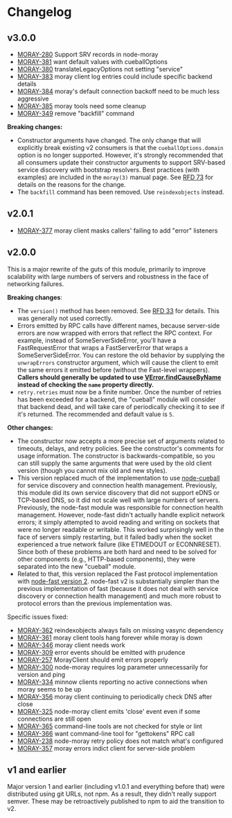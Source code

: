 # Changelog

## v3.0.0

* [MORAY-280](http://smartos.org/bugview/MORAY-280) Support SRV records in node-moray
* [MORAY-381](http://smartos.org/bugview/MORAY-381) want default values with cueballOptions
* [MORAY-380](http://smartos.org/bugview/MORAY-380) translateLegacyOptions not setting "service"
* [MORAY-383](http://smartos.org/bugview/MORAY-383) moray client log entries could include specific backend details
* [MORAY-384](http://smartos.org/bugview/MORAY-384) moray's default connection backoff need to be much less aggressive
* [MORAY-385](http://smartos.org/bugview/MORAY-385) moray tools need some cleanup
* [MORAY-349](http://smartos.org/bugview/MORAY-349) remove "backfill" command

**Breaking changes:**

* Constructor arguments have changed.  The only change that will explicitly
  break existing v2 consumers is that the `cueballOptions.domain` option is no
  longer supported.  However, it's strongly recommended that all consumers
  update their constructor arguments to support SRV-based service discovery with
  bootstrap resolvers.  Best practices (with examples) are included in the
  `moray(3)` manual page.  See [RFD
  73](https://github.com/joyent/rfd/tree/master/rfd/0073) for details on the
  reasons for the change.
* The `backfill` command has been removed.  Use `reindexobjects` instead.


## v2.0.1

* [MORAY-377](http://smartos.org/bugview/MORAY-377) moray client masks callers'
  failing to add "error" listeners

## v2.0.0

This is a major rewrite of the guts of this module, primarily to improve
scalability with large numbers of servers and robustness in the face of
networking failures.

**Breaking changes**:

* The `version()` method has been removed.  See [RFD
  33](https://github.com/joyent/rfd/blob/master/rfd/0033/README.md#compatibility-and-upgrade-impact)
  for details.  This was generally not used correctly.
* Errors emitted by RPC calls have different names, because
  server-side errors are now wrapped with errors that reflect the RPC context.
  For example, instead of SomeServerSideError, you'll have a FastRequestError
  that wraps a FastServerError that wraps a SomeServerSideError.  You can
  restore the old behavior by supplying the `unwrapErrors` constructor
  argument, which will cause the client to emit the same errors it emitted
  before (without the Fast-level wrappers).  **Callers should generally be
  updated to use
  [VError.findCauseByName](https://github.com/joyent/node-verror#verrorfindcausebynameerr-name)
  instead of checking the `name` property directly.**
* `retry.retries` must now be a finite number. Once the number of retries has
  been exceeded for a backend, the "cueball" module will consider that backend
  dead, and will take care of periodically checking it to see if it's returned.
  The recommended and default value is `5`.

**Other changes:**

* The constructor now accepts a more precise set of arguments related to
  timeouts, delays, and retry policies.  See the constructor's comments for
  usage information.  The constructor is backwards-compatible, so you can still
  supply the same arguments that were used by the old client version (though you
  cannot mix old and new styles).
* This version replaced much of the implementation to use
  [node-cueball](https://github.com/joyent/node-cueball) for service discovery
  and connection health management.  Previously, this module did its own
  service discovery that did not support eDNS or TCP-based DNS, so it did not
  scale well with large numbers of servers.  Previously, the node-fast module
  was responsible for connection health management.  However, node-fast didn't
  actually handle explicit network errors; it simply attempted to avoid reading
  and writing on sockets that were no longer readable or writable.  This worked
  surprisingly well in the face of servers simply restarting, but it failed
  badly when the socket experienced a true network failure (like ETIMEDOUT or
  ECONNRESET).  Since both of these problems are both hard and need to be solved
  for other components (e.g., HTTP-based components), they were separated into
  the new "cueball" module.
* Related to that, this version replaced the Fast protocol implementation with
  [node-fast version 2](https://github.com/joyent/node-fast).  node-fast v2 is
  substantially simpler than the previous implementation of fast (because it
  does not deal with service discovery or connection health management) and much
  more robust to protocol errors than the previous implementation was.

Specific issues fixed:

* [MORAY-362](http://smartos.org/bugview/MORAY-362) reindexobjects always fails on missing vasync dependency
* [MORAY-361](http://smartos.org/bugview/MORAY-361) moray client tools hang forever while moray is down
* [MORAY-346](http://smartos.org/bugview/MORAY-346) moray client needs work
* [MORAY-309](http://smartos.org/bugview/MORAY-309) error events should be emitted with prudence
* [MORAY-257](http://smartos.org/bugview/MORAY-257) MorayClient should emit errors properly
* [MORAY-300](http://smartos.org/bugview/MORAY-300) node-moray requires log parameter unnecessarily for version and ping
* [MORAY-334](http://smartos.org/bugview/MORAY-334) minnow clients reporting no active connections when moray seems to be up
* [MORAY-356](http://smartos.org/bugview/MORAY-356) moray client continuing to periodically check DNS after close
* [MORAY-325](http://smartos.org/bugview/MORAY-325) node-moray client emits 'close' event even if some connections are still open
* [MORAY-365](http://smartos.org/bugview/MORAY-365) command-line tools are not checked for style or lint
* [MORAY-366](http://smartos.org/bugview/MORAY-366) want command-line tool for "gettokens" RPC call
* [MORAY-238](http://smartos.org/bugview/MORAY-238) node-moray retry policy does not match what's configured
* [MORAY-357](http://smartos.org/bugview/MORAY-357) moray errors indict client for server-side problem


## v1 and earlier

Major version 1 and earlier (including v1.0.1 and everything before that) were
distributed using git URLs, not npm.  As a result, they didn't really support
semver.  These may be retroactively published to npm to aid the transition to
v2.
